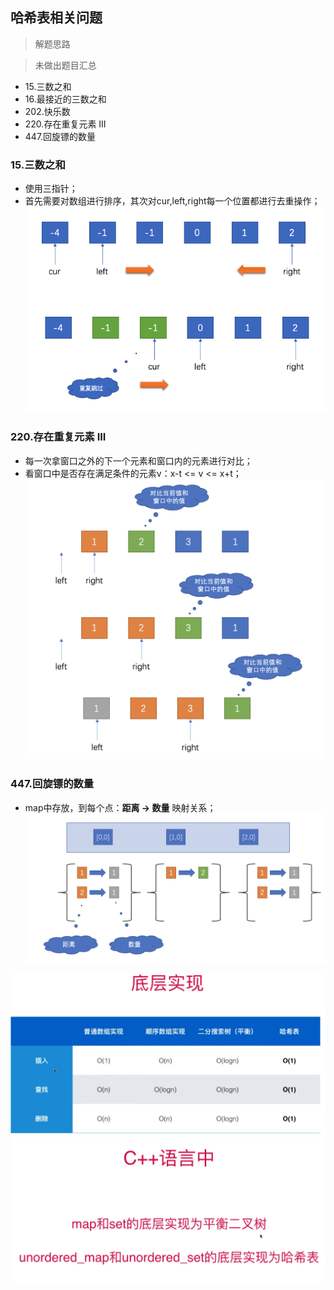 ## 哈希表相关问题

> 解题思路


> 未做出题目汇总
- 15.三数之和
- 16.最接近的三数之和
- 202.快乐数
- 220.存在重复元素 III 
- 447.回旋镖的数量

### 15.三数之和
- 使用三指针； 
- 首先需要对数组进行排序，其次对cur,left,right每一个位置都进行去重操作；
![三数之和](./pics/WX20211115-171451.png)

### 220.存在重复元素 III
- 每一次拿窗口之外的下一个元素和窗口内的元素进行对比；
- 看窗口中是否存在满足条件的元素v：x-t <= v <= x+t；
![存在重复元素 III](./pics/WX20211116-104728@2x.png)

### 447.回旋镖的数量
- map中存放，到每个点：**距离 -> 数量** 映射关系；
![回旋镖的数量](./pics/WX20211116-115343@2x.png)

![底层实现](./pics/07A46298768696140649DFA6BB561D18.jpg)
![map和unordered_map实现区别](./pics/C4FAC18972C3A698D75EAEB3656E6DAB.jpg)


